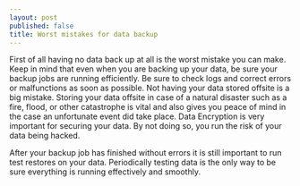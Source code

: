 ```yaml
---
layout: post
published: false
title: Worst mistakes for data backup
---
```

 
First of all having no data back up at all is the worst mistake you can make.
Keep in mind that even when you are backing up your data, be sure your backup jobs are running efficiently.  Be sure to check logs and correct errors or malfunctions as soon as possible.
Not having your data stored offsite is a big mistake.  Storing your data offsite in case of a natural disaster such as a fire, flood, or other catastrophe is vital and also gives you peace of mind in the case an unfortunate event did take place.
Data Encryption is very important for securing your data.  By not doing so, you run the risk of your data being hacked.
 
After your backup job has finished without errors it is still important to run test restores on your data.  Periodically testing data is the only way to be sure everything is running effectively and smoothly.